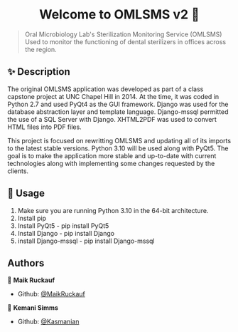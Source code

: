 <h1 align="center">Welcome to OMLSMS v2 👋</h1>

> Oral Microbiology Lab's Sterilization Monitoring Service (OMLSMS)<br /> Used to monitor the functioning of dental sterilizers in offices across the region.

## ✨ Description

The original OMLSMS application was developed as part of a class capstone project at UNC Chapel Hill in 2014. At the time, it was coded in Python 2.7 and used PyQt4 as the GUI framework. Django was used for the database abstraction layer and template language. Django-mssql permitted the use of a SQL Server with Django. XHTML2PDF was used to convert HTML files into PDF files.

This project is focused on rewritting OMLSMS and updating all of its imports to the latest stable versions. Python 3.10 will be used along with PyQt5. The goal is to make the application more stable and up-to-date with current technologies along with implementing some changes requested by the clients.

## 🚀 Usage

1. Make sure you are running Python 3.10 in the 64-bit architecture.
2. Install pip
3. Install PyQt5 - pip install PyQt5
4. Install Django - pip install Django
5. install Django-mssql - pip install Django-mssql

## Authors

👤 **Maik Ruckauf**

- Github: [@MaikRuckauf](https://github.com/MaikRuckauf)

👤 **Kemani Simms**

- Github: [@Kasmanian](https://github.com/Kasmanian)

